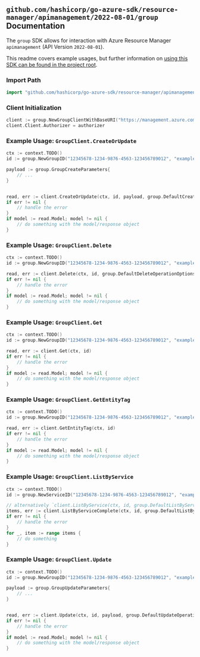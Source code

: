 
## `github.com/hashicorp/go-azure-sdk/resource-manager/apimanagement/2022-08-01/group` Documentation

The `group` SDK allows for interaction with Azure Resource Manager `apimanagement` (API Version `2022-08-01`).

This readme covers example usages, but further information on [using this SDK can be found in the project root](https://github.com/hashicorp/go-azure-sdk/tree/main/docs).

### Import Path

```go
import "github.com/hashicorp/go-azure-sdk/resource-manager/apimanagement/2022-08-01/group"
```


### Client Initialization

```go
client := group.NewGroupClientWithBaseURI("https://management.azure.com")
client.Client.Authorizer = authorizer
```


### Example Usage: `GroupClient.CreateOrUpdate`

```go
ctx := context.TODO()
id := group.NewGroupID("12345678-1234-9876-4563-123456789012", "example-resource-group", "serviceName", "groupId")

payload := group.GroupCreateParameters{
	// ...
}


read, err := client.CreateOrUpdate(ctx, id, payload, group.DefaultCreateOrUpdateOperationOptions())
if err != nil {
	// handle the error
}
if model := read.Model; model != nil {
	// do something with the model/response object
}
```


### Example Usage: `GroupClient.Delete`

```go
ctx := context.TODO()
id := group.NewGroupID("12345678-1234-9876-4563-123456789012", "example-resource-group", "serviceName", "groupId")

read, err := client.Delete(ctx, id, group.DefaultDeleteOperationOptions())
if err != nil {
	// handle the error
}
if model := read.Model; model != nil {
	// do something with the model/response object
}
```


### Example Usage: `GroupClient.Get`

```go
ctx := context.TODO()
id := group.NewGroupID("12345678-1234-9876-4563-123456789012", "example-resource-group", "serviceName", "groupId")

read, err := client.Get(ctx, id)
if err != nil {
	// handle the error
}
if model := read.Model; model != nil {
	// do something with the model/response object
}
```


### Example Usage: `GroupClient.GetEntityTag`

```go
ctx := context.TODO()
id := group.NewGroupID("12345678-1234-9876-4563-123456789012", "example-resource-group", "serviceName", "groupId")

read, err := client.GetEntityTag(ctx, id)
if err != nil {
	// handle the error
}
if model := read.Model; model != nil {
	// do something with the model/response object
}
```


### Example Usage: `GroupClient.ListByService`

```go
ctx := context.TODO()
id := group.NewServiceID("12345678-1234-9876-4563-123456789012", "example-resource-group", "serviceName")

// alternatively `client.ListByService(ctx, id, group.DefaultListByServiceOperationOptions())` can be used to do batched pagination
items, err := client.ListByServiceComplete(ctx, id, group.DefaultListByServiceOperationOptions())
if err != nil {
	// handle the error
}
for _, item := range items {
	// do something
}
```


### Example Usage: `GroupClient.Update`

```go
ctx := context.TODO()
id := group.NewGroupID("12345678-1234-9876-4563-123456789012", "example-resource-group", "serviceName", "groupId")

payload := group.GroupUpdateParameters{
	// ...
}


read, err := client.Update(ctx, id, payload, group.DefaultUpdateOperationOptions())
if err != nil {
	// handle the error
}
if model := read.Model; model != nil {
	// do something with the model/response object
}
```
